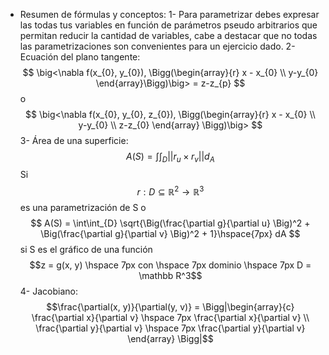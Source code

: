 - Resumen de fórmulas y conceptos:
1- Para parametrizar debes expresar las todas tus variables en función de parámetros pseudo arbitrarios que permitan reducir la cantidad de variables, cabe a destacar que no todas las parametrizaciones son convenientes para un ejercicio dado.
2- Ecuación del plano tangente:
$$
\big<\nabla f(x_{0}, y_{0}), \Bigg(\begin{array}{r} x - x_{0} \\ y-y_{0} \end{array}\Bigg)\big> = z-z_{p}
$$
o
$$
\big<\nabla f(x_{0}, y_{0}, z_{0}), \Bigg(\begin{array}{r} x - x_{0} \\ y-y_{0} \\ z-z_{0} \end{array}
 \Bigg)\big>
$$
3- Área de una superficie:
$$
A(S) = \int\int_{D} ||r_{u} \times r_{v}||d_{A}
$$
Si $$r:D \subseteq \mathbb{R}^2 \rightarrow\mathbb{R}^3$$ es una parametrización de S o
$$
A(S) = \int\int_{D} \sqrt{\Big(\frac{\partial g}{\partial u} \Big)^2 + \Big(\frac{\partial g}{\partial v} \Big)^2 + 1}\hspace{7px} dA
$$ si S es el gráfico de una función $$z = g(x, y) \hspace 7px con \hspace 7px dominio \hspace 7px D = \mathbb R^3$$ 
4- Jacobiano:
$$\frac{\partial(x, y)}{\partial(y, v)} = \Bigg|\begin{array}{c}
\frac{\partial x}{\partial v} \hspace 7px  \frac{\partial x}{\partial v} \\
\frac{\partial y}{\partial v} \hspace 7px  \frac{\partial y}{\partial v}
\end{array} \Bigg|$$